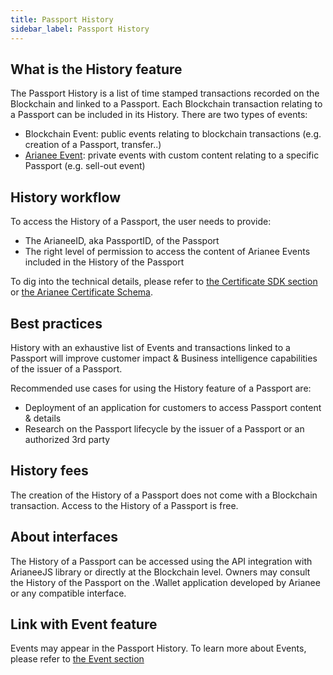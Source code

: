 ```yaml
---
title: Passport History
sidebar_label: Passport History
---
```


##  **What is the History feature**

The Passport History is a list of time stamped transactions recorded on the Blockchain and linked to a Passport. Each Blockchain transaction relating to a Passport can be included in its History.
There are two types of events:

- Blockchain Event: public events relating to blockchain transactions (e.g. creation of a Passport, transfer..)
- [Arianee Event](../docs/arianee-event): private events with custom content relating to a specific Passport (e.g. sell-out event)

## **History workflow**

To access the History of a Passport, the user needs to provide:

- The ArianeeID, aka PassportID, of the Passport
- The right level of permission to access the content of Arianee Events included in the History of the Passport

To dig into the technical details, please refer to [the Certificate SDK section](https://docs.arianee.org/docs/arianee-js-certificate) or [the Arianee Certificate Schema](https://docs.arianee.org/docs/ArianeeProductCertificate-i18n).

## **Best practices**

History with an exhaustive list of Events and transactions linked to a Passport will improve customer impact & Business intelligence capabilities of the issuer of a Passport.

Recommended use cases for using the History feature of a Passport are:

- Deployment of an application for customers to access Passport content & details
- Research on the Passport lifecycle by the issuer of a Passport or an authorized 3rd party

## **History fees**

The creation of the History of a Passport does not come with a Blockchain transaction. Access to the History of a Passport is free.

## **About interfaces**

The History of a Passport can be accessed using the API integration with ArianeeJS library or directly at the Blockchain level.
Owners may consult the History of the Passport on the .Wallet application developed by Arianee or any compatible interface.

## **Link with Event feature**

Events may appear in the Passport History. 
To learn more about Events, please refer to [the Event section](https://docs.arianee.org/docs/arianee-event)